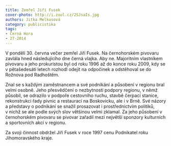 ```yaml
---
title: Zemřel Jiří Fusek
cover-photo: http://i.zoul.cz/2SJsaIs.jpg
authors: Jitka Melkusová
category: publicistika
tags:
- Černá Hora
- 27-2014 
---
```


V pondělí 30. června večer zemřel Jiří Fusek. Na černohorském pivovaru zavlála hned  následujícího dne černá vlajka. Aby ne. Majoritním vlastníkem pivovaru a jeho prokuristou byl od roku 1996 až do konce roku 2009, kdy se v pětašedesáti letech rozhodl odejít na odpočinek a odstěhoval se do Rožnova pod Radhoštěm. 

Znal se s každým zaměstnancem a své podnikání a působení v regionu bral velmi osobně. Jeho přesvědčení o nezbytnosti podpory regionu, v němž působil, se odrazilo v podpoře cestovního ruchu, stavbě čerpací stanice, rekonstrukci řady pivnic a restaurací na Boskovicku, ale i v Brně. Své názory a představy o podnikání se snažil prosazovat i prostřednictvím politiků, v nichž se ale podle svých slov většinou velmi zklamal. Za jeho působení v černohorském pivovaru se pivovar zařadil mezi největší sponzory kulturních a sportovních akcí v regionu.

Za svoji činnost obdržel Jiří Fusek v roce 1997 cenu Podnikatel roku Jihomoravského kraje.